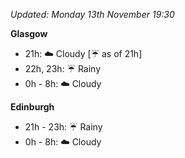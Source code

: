 *Updated: Monday 13th November 19:30*

**Glasgow**

* 21h: :cloud: Cloudy [:umbrella: as of 21h]
* 22h, 23h: :umbrella: Rainy
* 0h - 8h: :cloud: Cloudy

**Edinburgh**

* 21h - 23h: :umbrella: Rainy
* 0h - 8h: :cloud: Cloudy
